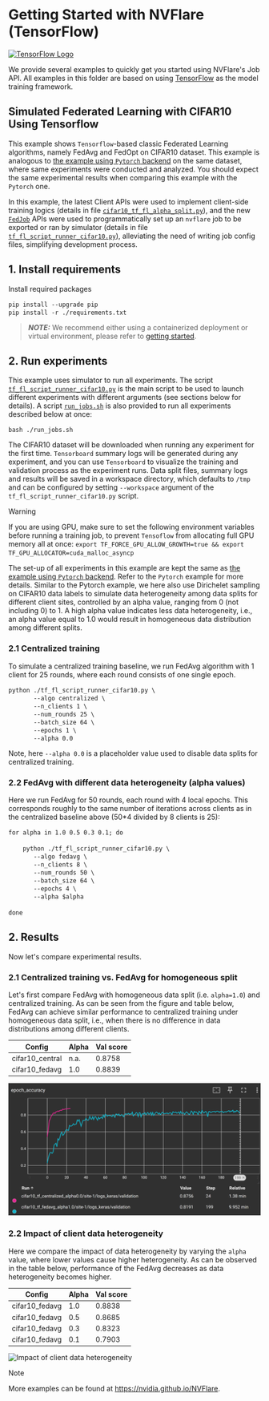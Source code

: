 # Getting Started with NVFlare (TensorFlow)
[![TensorFlow Logo](https://upload.wikimedia.org/wikipedia/commons/a/ab/TensorFlow_logo.svg)](https://tensorflow.org/)

We provide several examples to quickly get you started using NVFlare's Job API. 
All examples in this folder are based on using [TensorFlow](https://tensorflow.org/) as the model training framework.

## Simulated Federated Learning with CIFAR10 Using Tensorflow

This example shows `Tensorflow`-based classic Federated Learning
algorithms, namely FedAvg and FedOpt on CIFAR10
dataset. This example is analogous to [the example using `Pytorch`
backend](https://github.com/NVIDIA/NVFlare/tree/main/examples/advanced/cifar10/cifar10-sim)
on the same dataset, where same experiments
were conducted and analyzed. You should expect the same
experimental results when comparing this example with the `Pytorch` one.

In this example, the latest Client APIs were used to implement
client-side training logics (details in file
[`cifar10_tf_fl_alpha_split.py`](src/cifar10_tf_fl_alpha_split.py)),
and the new
[`FedJob`](https://github.com/NVIDIA/NVFlare/blob/main/nvflare/job_config/fed_job.py#L106)
APIs were used to programmatically set up an
`nvflare` job to be exported or ran by simulator (details in file
[`tf_fl_script_runner_cifar10.py`](tf_fl_script_runner_cifar10.py)),
alleviating the need of writing job config files, simplifying
development process.

## 1. Install requirements

Install required packages
```
pip install --upgrade pip
pip install -r ./requirements.txt
```

> **_NOTE:_**  We recommend either using a containerized deployment or virtual environment,
> please refer to [getting started](https://nvflare.readthedocs.io/en/latest/getting_started.html).


## 2. Run experiments

This example uses simulator to run all experiments. The script
[`tf_fl_script_runner_cifar10.py`](tf_fl_script_runner_cifar10.py)
is the main script to be used to launch different experiments with
different arguments (see sections below for details). A script
[`run_jobs.sh`](run_jobs.sh) is also provided to run all experiments
described below at once:
```
bash ./run_jobs.sh
```
The CIFAR10 dataset will be downloaded when running any experiment for
the first time. `Tensorboard` summary logs will be generated during
any experiment, and you can use `Tensorboard` to visualize the
training and validation process as the experiment runs. Data split
files, summary logs and results will be saved in a workspace
directory, which defaults to `/tmp` and can be configured by setting
`--workspace` argument of the `tf_fl_script_runner_cifar10.py`
script.

> [!WARNING]
> If you are using GPU, make sure to set the following
> environment variables before running a training job, to prevent
> `Tensoflow` from allocating full GPU memory all at once:
> `export TF_FORCE_GPU_ALLOW_GROWTH=true && export
> TF_GPU_ALLOCATOR=cuda_malloc_asyncp`

The set-up of all experiments in this example are kept the same as
[the example using `Pytorch`
backend](https://github.com/NVIDIA/NVFlare/tree/main/examples/advanced/cifar10/cifar10-sim). Refer
to the `Pytorch` example for more details. Similar to the Pytorch
example, we here also use Dirichelet sampling on CIFAR10 data labels
to simulate data heterogeneity among data splits for different client
sites, controlled by an alpha value, ranging from 0 (not including 0)
to 1. A high alpha value indicates less data heterogeneity, i.e., an
alpha value equal to 1.0 would result in homogeneous data distribution
among different splits.

### 2.1 Centralized training

To simulate a centralized training baseline, we run FedAvg algorithm
with 1 client for 25 rounds, where each round consists of one single epoch.

```
python ./tf_fl_script_runner_cifar10.py \
       --algo centralized \
       --n_clients 1 \
       --num_rounds 25 \
       --batch_size 64 \
       --epochs 1 \
       --alpha 0.0
```
Note, here `--alpha 0.0` is a placeholder value used to disable data
splits for centralized training.

### 2.2 FedAvg with different data heterogeneity (alpha values)

Here we run FedAvg for 50 rounds, each round with 4 local epochs. This
corresponds roughly to the same number of iterations across clients as
in the centralized baseline above (50*4 divided by 8 clients is 25):
```
for alpha in 1.0 0.5 0.3 0.1; do

    python ./tf_fl_script_runner_cifar10.py \
       --algo fedavg \
       --n_clients 8 \
       --num_rounds 50 \
       --batch_size 64 \
       --epochs 4 \
       --alpha $alpha

done
```

## 2. Results

Now let's compare experimental results.

### 2.1 Centralized training vs. FedAvg for homogeneous split
Let's first compare FedAvg with homogeneous data split
(i.e. `alpha=1.0`) and centralized training. As can be seen from the
figure and table below, FedAvg can achieve similar performance to
centralized training under homogeneous data split, i.e., when there is
no difference in data distributions among different clients.

| Config          | Alpha | Val score |
|-----------------|-------|-----------|
| cifar10_central | n.a.  | 0.8758    |
| cifar10_fedavg  | 1.0   | 0.8839    |

![Central vs. FedAvg](./figs/fedavg-vs-centralized.png)

### 2.2 Impact of client data heterogeneity

Here we compare the impact of data heterogeneity by varying the
`alpha` value, where lower values cause higher heterogeneity. As can
be observed in the table below, performance of the FedAvg decreases
as data heterogeneity becomes higher.

| Config |	Alpha |	Val score |
| ----------- | ----------- |  ----------- |
| cifar10_fedavg |	1.0 |	0.8838 |
| cifar10_fedavg |	0.5 |	0.8685 |
| cifar10_fedavg |	0.3 |	0.8323 |
| cifar10_fedavg |	0.1 |	0.7903 |

![Impact of client data
heterogeneity](./figs/fedavg-diff-alphas.png)
 
> [!NOTE]
> More examples can be found at https://nvidia.github.io/NVFlare.

